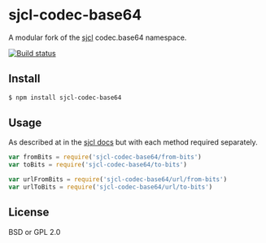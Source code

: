 # sjcl-codec-base64

A modular fork of the [sjcl](https://github.com/bitwiseshiftleft/sjcl) codec.base64 namespace.

[![Build status](https://travis-ci.org/michaelrhodes/sjcl-codec-base64.svg?branch=master)](https://travis-ci.org/michaelrhodes/sjcl-codec-base64)

## Install

```sh
$ npm install sjcl-codec-base64
```

## Usage

As described at in the [sjcl docs](http://bitwiseshiftleft.github.io/sjcl/doc/symbols/sjcl.codec.base64.html) but with each method required separately.

```js
var fromBits = require('sjcl-codec-base64/from-bits')
var toBits = require('sjcl-codec-base64/to-bits')

var urlFromBits = require('sjcl-codec-base64/url/from-bits')
var urlToBits = require('sjcl-codec-base64/url/to-bits')
```

## License

BSD or GPL 2.0
